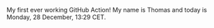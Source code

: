 My first ever working GitHub Action!
My name is Thomas and today is Monday, 28 December, 13:29 CET. 
